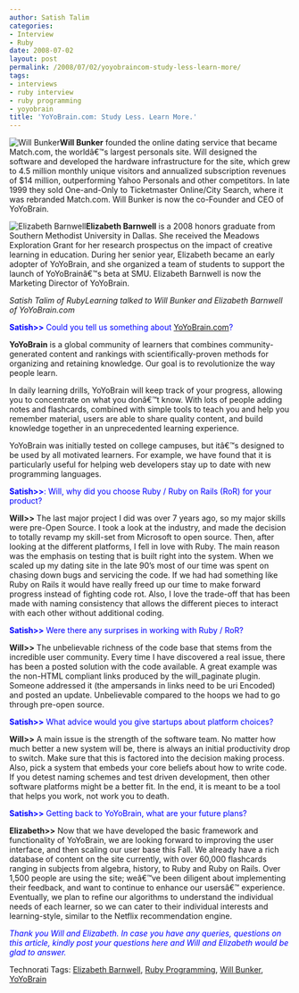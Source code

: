 ```yaml
---
author: Satish Talim
categories:
- Interview
- Ruby
date: 2008-07-02
layout: post
permalink: /2008/07/02/yoyobraincom-study-less-learn-more/
tags:
- interviews
- ruby interview
- ruby programming
- yoyobrain
title: 'YoYoBrain.com: Study Less. Learn More.'
---
```


<div>
  <p class="block">
    <img class="alignleft" title="Will Bunker" src="http://www.rubylearning.com/images/willbunker.jpg" alt="Will Bunker" /><strong>Will Bunker</strong> founded the online dating service that became Match.com, the worldâ€™s largest personals site. Will designed the software and developed the hardware infrastructure for the site, which grew to 4.5 million monthly unique visitors and annualized subscription revenues of $14 million, outperforming Yahoo Personals and other competitors. In late 1999 they sold One-and-Only to Ticketmaster Online/City Search, where it was rebranded Match.com. Will Bunker is now the co-Founder and CEO of YoYoBrain.
  </p>
  
  <p class="block">
    <img class="alignright" title="Elizabeth Barnwell" src="http://www.rubylearning.com/images/elizabethbarnwell.jpg" alt="Elizabeth Barnwell" /><strong>Elizabeth Barnwell</strong> is a 2008 honors graduate from Southern Methodist University in Dallas. She received the Meadows Exploration Grant for her research prospectus on the impact of creative learning in education. During her senior year, Elizabeth became an early adopter of YoYoBrain, and she organized a team of students to support the launch of YoYoBrainâ€™s beta at SMU. Elizabeth Barnwell is now the Marketing Director of YoYoBrain.
  </p>
  
  <p>
    <em>Satish Talim of RubyLearning talked to Will Bunker and Elizabeth Barnwell of YoYoBrain.com</em>
  </p>
  
  <p>
    <span style="color:blue;"><strong>Satish>></strong> Could you tell us something about <a href="http://www.yoyobrain.com/">YoYoBrain.com</a>?</span>
  </p>
  
  <p>
    <strong>YoYoBrain</strong> is a global community of learners that combines community-generated content and rankings with scientifically-proven methods for organizing and retaining knowledge. Our goal is to revolutionize the way people learn.
  </p>
  
  <p>
    In daily learning drills, YoYoBrain will keep track of your progress, allowing you to concentrate on what you donâ€™t know. With lots of people adding notes and flashcards, combined with simple tools to teach you and help you remember material, users are able to share quality content, and build knowledge together in an unprecedented learning experience.
  </p>
  
  <p>
    YoYoBrain was initially tested on college campuses, but itâ€™s designed to be used by all motivated learners. For example, we have found that it is particularly useful for helping web developers stay up to date with new programming languages.
  </p>
  
  <p>
    <span style="color:blue;"><strong>Satish>></strong>: Will, why did you choose Ruby / Ruby on Rails (RoR) for your product?</span>
  </p>
  
  <p>
    <strong>Will>></strong> The last major project I did was over 7 years ago, so my major skills were pre-Open Source. I took a look at the industry, and made the decision to totally revamp my skill-set from Microsoft to open source. Then, after looking at the different platforms, I fell in love with Ruby. The main reason was the emphasis on testing that is built right into the system. When we scaled up my dating site in the late 90&#8217;s most of our time was spent on chasing down bugs and servicing the code. If we had had something like Ruby on Rails it would have really freed up our time to make forward progress instead of fighting code rot. Also, I love the trade-off that has been made with naming consistency that allows the different pieces to interact with each other without additional coding.
  </p>
  
  <p>
    <span style="color:blue;"><strong>Satish>></strong> Were there any surprises in working with Ruby / RoR?</span>
  </p>
  
  <p>
    <strong>Will>></strong> The unbelievable richness of the code base that stems from the incredible user community. Every time I have discovered a real issue, there has been a posted solution with the code available. A great example was the non-HTML compliant links produced by the will_paginate plugin. Someone addressed it (the ampersands in links need to be uri Encoded) and posted an update. Unbelievable compared to the hoops we had to go through pre-open source.
  </p>
  
  <p>
    <span style="color:blue;"><strong>Satish>></strong> What advice would you give startups about platform choices?</span>
  </p>
  
  <p>
    <strong>Will>></strong> A main issue is the strength of the software team. No matter how much better a new system will be, there is always an initial productivity drop to switch. Make sure that this is factored into the decision making process. Also, pick a system that embeds your core beliefs about how to write code. If you detest naming schemes and test driven development, then other software platforms might be a better fit. In the end, it is meant to be a tool that helps you work, not work you to death.
  </p>
  
  <p>
    <span style="color:blue;"><strong>Satish>></strong> Getting back to YoYoBrain, what are your future plans?</span>
  </p>
  
  <p>
    <strong>Elizabeth>></strong> Now that we have developed the basic framework and functionality of YoYoBrain, we are looking forward to improving the user interface, and then scaling our user base this Fall. We already have a rich database of content on the site currently, with over 60,000 flashcards ranging in subjects from algebra, history, to Ruby and Ruby on Rails. Over 1,500 people are using the site; weâ€™ve been diligent about implementing their feedback, and want to continue to enhance our usersâ€™ experience. Eventually, we plan to refine our algorithms to understand the individual needs of each learner, so we can cater to their individual interests and learning-style, similar to the Netflix recommendation engine.
  </p>
  
  <p>
    <span style="color:blue;"><em>Thank you Will and Elizabeth. In case you have any queries, questions on this article, kindly post your questions here and Will and Elizabeth would be glad to answer.</em></span>
  </p>
</div>

Technorati Tags: <a href="http://technorati.com/tag/Elizabeth+Barnwell" rel="tag">Elizabeth Barnwell</a>, <a href="http://technorati.com/tag/Ruby+Programming" rel="tag">Ruby Programming</a>, <a href="http://technorati.com/tag/Will+Bunker" rel="tag">Will Bunker</a>, <a href="http://technorati.com/tag/YoYoBrain" rel="tag">YoYoBrain</a>
